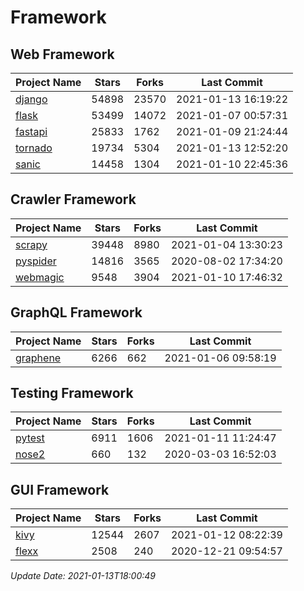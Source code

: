 # Framework

## Web Framework
| Project Name | Stars | Forks | Last Commit |
| ------------ | ----- | ----- | ----------- |
| [django](https://github.com/django/django) | 54898 | 23570 | 2021-01-13 16:19:22 |
| [flask](https://github.com/pallets/flask) | 53499 | 14072 | 2021-01-07 00:57:31 |
| [fastapi](https://github.com/tiangolo/fastapi) | 25833 | 1762 | 2021-01-09 21:24:44 |
| [tornado](https://github.com/tornadoweb/tornado) | 19734 | 5304 | 2021-01-13 12:52:20 |
| [sanic](https://github.com/sanic-org/sanic) | 14458 | 1304 | 2021-01-10 22:45:36 |

## Crawler Framework
| Project Name | Stars | Forks | Last Commit |
| ------------ | ----- | ----- | ----------- |
| [scrapy](https://github.com/scrapy/scrapy) | 39448 | 8980 | 2021-01-04 13:30:23 |
| [pyspider](https://github.com/binux/pyspider) | 14816 | 3565 | 2020-08-02 17:34:20 |
| [webmagic](https://github.com/code4craft/webmagic) | 9548 | 3904 | 2021-01-10 17:46:32 |

## GraphQL Framework
| Project Name | Stars | Forks | Last Commit |
| ------------ | ----- | ----- | ----------- |
| [graphene](https://github.com/graphql-python/graphene) | 6266 | 662 | 2021-01-06 09:58:19 |

## Testing Framework
| Project Name | Stars | Forks | Last Commit |
| ------------ | ----- | ----- | ----------- |
| [pytest](https://github.com/pytest-dev/pytest) | 6911 | 1606 | 2021-01-11 11:24:47 |
| [nose2](https://github.com/nose-devs/nose2) | 660 | 132 | 2020-03-03 16:52:03 |

## GUI Framework
| Project Name | Stars | Forks | Last Commit |
| ------------ | ----- | ----- | ----------- |
| [kivy](https://github.com/kivy/kivy) | 12544 | 2607 | 2021-01-12 08:22:39 |
| [flexx](https://github.com/flexxui/flexx) | 2508 | 240 | 2020-12-21 09:54:57 |

*Update Date: 2021-01-13T18:00:49*